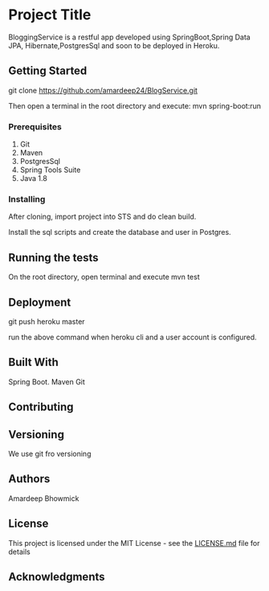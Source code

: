 # Project Title

BloggingService is a restful app developed using SpringBoot,Spring Data JPA, Hibernate,PostgresSql and soon to be deployed in Heroku.

## Getting Started

git clone https://github.com/amardeep24/BlogService.git

Then open a terminal in the root directory and execute: mvn spring-boot:run

### Prerequisites

1. Git
2. Maven
3. PostgresSql
4. Spring Tools Suite
5. Java 1.8


### Installing

After cloning, import project into STS and do clean build.

Install the sql scripts and create the database and user in Postgres.

## Running the tests

On the root directory, open terminal and execute mvn test

## Deployment

git push heroku master

run the above command when heroku cli and a user account is configured. 

## Built With

Spring Boot.
Maven
Git

## Contributing



## Versioning

We use git fro versioning

## Authors

Amardeep Bhowmick

## License

This project is licensed under the MIT License - see the [LICENSE.md](LICENSE.md) file for details

## Acknowledgments


